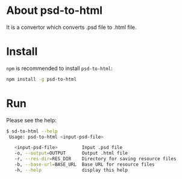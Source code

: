 About psd-to-html
=================
It is a convertor which converts .psd file to .html file.

Install
======

`npm` is recommended to install `psd-to-html`:

```sh
npm install -g psd-to-html 
```

Run
===

Please see the help:

```sh
$ sd-to-html --help
 Usage: psd-to-html <input-psd-file>

   <input-psd-file>         Input .psd file
   -o, --output=OUTPUT      Output .html file
   -r, --res-dir=RES_DIR    Directory for saving resource files
   -b, --base-url=BASE_URL  Base URL for resource files
   -h, --help               display this help
```
